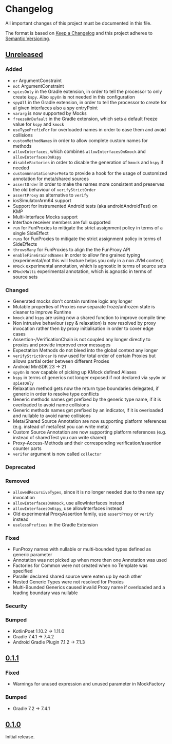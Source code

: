 # Changelog

All important changes of this project must be documented in this file.

The format is based on [Keep a Changelog](http://keepachangelog.com/en/1.0.0/)
and this project adheres to [Semantic Versioning](http://semver.org/spec/v2.0.0.html).

## <a href="{{ repo }}/compare/{{ latest }}...main">Unreleased</a>

### Added

* `or` ArgumentConstraint
* `not` ArgumentConstraint
* `spiesOnly` in the Gradle extension, in order to tell the processor to only create `kspy`. Also `spyOn` is not needed in this configuration
* `spyAll` in the Gradle extension, in order to tell the processor to create for al given interfaces also a spy entryPoint
* `vararg` is now supported by Mocks
* `freezeOnDefault` in the Gradle extension, which sets a default freeze value for `kspy` and `kmock`
* `useTypePrefixFor` for overloaded names in order to ease them and avoid collisions
* `customMethodNames` in order to allow complete custom names for methods
* `allowInterfaces`, which combines `allowInterfacesOnKmock` and `allowInterfacesOnKspy`
* `disableFactories` in order to disable the generation of `kmock` and `kspy` if needed
* `customAnnotationsForMeta` to provide a hook for the usage of customized annotation for meta/shared sources
* `assertOrder` in order to make the names more consistent and preserves the old behaviour of `verifyStrictOrder`
* `assertProxy` as alternative to `verify`
* iosSimulatorArm64 support
* Support for instrumented Android tests (aka androidAndroidTest) on KMP
* Multi-Interface Mocks support
* Interface receiver members are full supported
* `run` for FunProxies to mitigate the strict assignment policy in terms of a single SideEffect
* `runs` for FunProxies to mitigate the strict assignment policy in terms of SideEffects
* `throwsMany` for FunProxies to align the the FunProxy API
* `enableFineGrainedNames` in order to allow fine grained typing (experimental/not this will feature helps you only in a non JVM context)
* `KMock` experimental annotation, which is agnostic in terms of source sets
* `KMockMulti` experimental annotation, which is agnostic in terms of source sets

### Changed

* Generated mocks don't contain runtime logic any longer
* Mutable properties of Proxies now separate froze/unfrozen state is cleaner to improve Runtime
* `kmock` and `kspy` are using now a shared function to improve compile time
* Non intrusive behaviour (spy & relaxation) is now resolved by proxy invocation rather then by proxy initialisation in order to cover edge cases
* Assertion-/VerificationChain is not coupled any longer directly to proxies and provide improved error messages
* Expectation Methods do not bleed into the global context any longer
* `verifyStrictOrder` is now used for total order of certain Proxies but allows partial order between different Proxies
* Android MinSDK 23 -> 21
* `spyOn` is now capable of picking up KMock defined Aliases
* `kspy` in terms of generics not longer exposed if not declared via `spyOn` or `spiesOnly`
* Relaxation method gets now the return type boundaries delegated, if generic in order to resolve type conflicts
* Generic methods names get prefixed by the generic type name, if it is overloaded to avoid name collisions
* Generic methods names get prefixed by an indicator, if it is overloaded and nullable to avoid name collisions
* Meta/Shared Source Annotation are now supporting platform references (e.g. instead of metaTest you can write meta)
* Custom Source Annotation are now supporting platform references (e.g. instead of sharedTest you can write shared)
* Proxy-Access-Methods and their corresponding verification/assertion counter parts
* `verifer` argument is now called `collector`

### Deprecated

### Removed

* `allowedRecursiveTypes`, since it is no longer needed due to the new spy invocation
* `allowInterfacesOnKmock`, use allowInterfaces instead
* `allowInterfacesOnKspy`, use allowInterfaces instead
* Old experimental ProxyAssertion family, use `assertProxy` or `verify` instead
* `uselessPrefixes` in the Gradle Extension

### Fixed

* FunProxy names with nullable or multi-bounded types defined as generic parameter
* Annotation was not picked up when more then one Annotation was used
* Factories for Common were not created when no Template was specified
* Parallel declared shared source were eaten up by each other
* Nested Generic Types were not resolved for Proxies
* Multi-Bounded Generics caused invalid Proxy name if overloaded and a leading boundary was nullable


### Security

### Bumped

* KotlinPoet 1.10.2 -> 1.11.0
* Gradle 7.4.1 -> 7.4.2
* Android Gradle Plugin 7.1.2 -> 7.1.3


## <a href="{{ repo }}/compare/v0.1.0...v0.1.1">0.1.1</a>

### Fixed

* Warnings for unused expression and unused parameter in MockFactory

### Bumped

* Gradle 7.2 -> 7.4.1

## <a href="{{ repo }}/releases/tag/v0.1.0">0.1.0</a>

Initial release.
